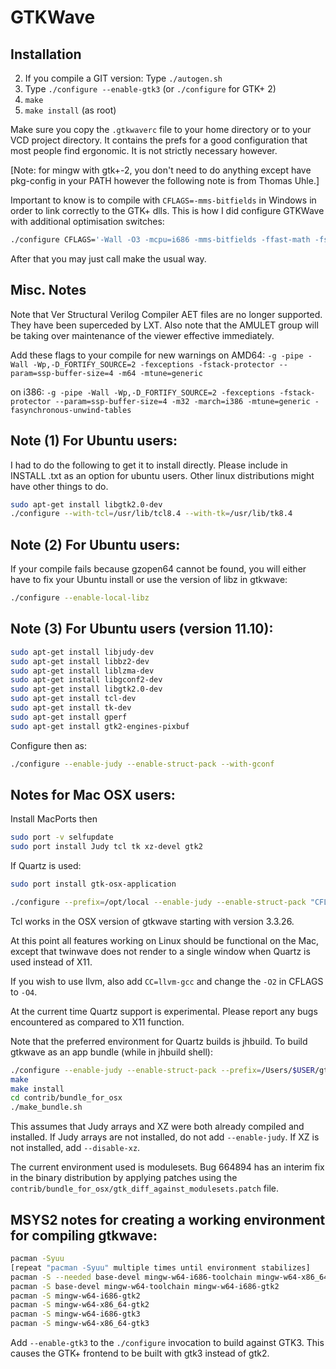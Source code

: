 # GTKWave

## Installation

2) If you compile a GIT version: Type `./autogen.sh`
2) Type `./configure --enable-gtk3` (or `./configure` for GTK+ 2)
3) `make`
4) `make install` (as root)

Make sure you copy the `.gtkwaverc` file to your home directory or to your
VCD project directory.  It contains the prefs for a good configuration
that most people find ergonomic.  It is not strictly necessary however.

[Note: for mingw with gtk+-2, you don't need to do anything except have
pkg-config in your PATH however the following note is from Thomas Uhle.]

Important to know is to compile with `CFLAGS=-mms-bitfields` in Windows in order to link correctly
to the GTK+ dlls. This is how I did configure GTKWave with additional optimisation switches:

```sh
./configure CFLAGS='-Wall -O3 -mcpu=i686 -mms-bitfields -ffast-math -fstrict-aliasing'
```

After that you may just call make the usual way.

## Misc. Notes

Note that Ver Structural Verilog Compiler AET files are no longer supported. 
They have been superceded by LXT.  Also note that the AMULET group will be
taking over maintenance of the viewer effective immediately.


Add these flags to your compile for new warnings on AMD64:
`-g -pipe -Wall -Wp,-D_FORTIFY_SOURCE=2 -fexceptions -fstack-protector --param=ssp-buffer-size=4 -m64 -mtune=generic`

on i386:
`-g -pipe -Wall -Wp,-D_FORTIFY_SOURCE=2 -fexceptions -fstack-protector --param=ssp-buffer-size=4 -m32 -march=i386 -mtune=generic -fasynchronous-unwind-tables`

## Note (1) For Ubuntu users:

I had to do the following to get it to install directly. Please
include in INSTALL .txt as an option for ubuntu users. Other linux
distributions might have other things to do.

```sh
sudo apt-get install libgtk2.0-dev
./configure --with-tcl=/usr/lib/tcl8.4 --with-tk=/usr/lib/tk8.4
```


## Note (2) For Ubuntu users:

If your compile fails because gzopen64 cannot be found, you will either have
to fix your Ubuntu install or use the version of libz in gtkwave:

```sh
./configure --enable-local-libz
```

## Note (3) For Ubuntu users (version 11.10):

```sh
sudo apt-get install libjudy-dev
sudo apt-get install libbz2-dev
sudo apt-get install liblzma-dev
sudo apt-get install libgconf2-dev
sudo apt-get install libgtk2.0-dev
sudo apt-get install tcl-dev
sudo apt-get install tk-dev
sudo apt-get install gperf
sudo apt-get install gtk2-engines-pixbuf
```

Configure then as:

```sh
./configure --enable-judy --enable-struct-pack --with-gconf
```


## Notes for Mac OSX users:

Install MacPorts then

```sh
sudo port -v selfupdate
sudo port install Judy tcl tk xz-devel gtk2
```

If Quartz is used:

```sh
sudo port install gtk-osx-application

./configure --prefix=/opt/local --enable-judy --enable-struct-pack "CFLAGS=-I/opt/local/include -O2 -g" LDFLAGS=-L/opt/local/lib --no-create --no-recursion
```

Tcl works in the OSX version of gtkwave starting with version 3.3.26.  

At this point all features working on Linux should be functional on the Mac,
except that twinwave does not render to a single window when Quartz is used
instead of X11.

If you wish to use llvm, also add `CC=llvm-gcc` and change the `-O2` in CFLAGS
to `-O4`.

At the current time Quartz support is experimental.  Please report any bugs
encountered as compared to X11 function.

Note that the preferred environment for Quartz builds is jhbuild.  To build
gtkwave as an app bundle (while in jhbuild shell):

```sh
./configure --enable-judy --enable-struct-pack --prefix=/Users/$USER/gtk/inst
make
make install
cd contrib/bundle_for_osx
./make_bundle.sh
```

This assumes that Judy arrays and XZ were both already compiled and installed.
If Judy arrays are not installed, do not add `--enable-judy`.
If XZ is not installed, add `--disable-xz`.

The current environment used is modulesets.  Bug 664894 has an interim fix in
the binary distribution by applying patches using the
`contrib/bundle_for_osx/gtk_diff_against_modulesets.patch` file.

## MSYS2 notes for creating a working environment for compiling gtkwave:

```sh
pacman -Syuu 
[repeat "pacman -Syuu" multiple times until environment stabilizes]
pacman -S --needed base-devel mingw-w64-i686-toolchain mingw-w64-x86_64-toolchain git subversion mercurial mingw-w64-i686-cmake mingw-w64-x86_64-cmake 
pacman -S base-devel mingw-w64-toolchain mingw-w64-i686-gtk2 
pacman -S mingw-w64-i686-gtk2 
pacman -S mingw-w64-x86_64-gtk2 
pacman -S mingw-w64-i686-gtk3 
pacman -S mingw-w64-x86_64-gtk3 
```


Add `--enable-gtk3` to the `./configure` invocation to build against GTK3.
This causes the GTK+ frontend to be built with gtk3 instead of gtk2.

